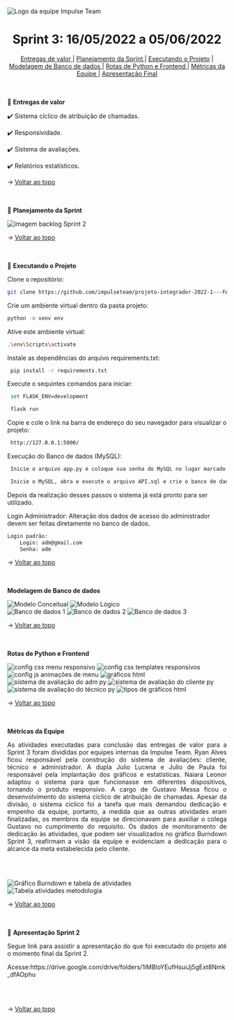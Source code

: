 <br id="topo">

![Logo da equipe Impulse Team](https://github.com/impulseteam/projeto-integrador-2022-1---FATEC-DSM/blob/main/imagens%20read.me/Impulse%20Team%20logo.png)

<h1 align="center"> Sprint 3: 16/05/2022 a 05/06/2022 </h1>

<p align="center"> 
  <a href="#entrega"> Entregas de valor </a>             |                
  <a href="#planejamento"> Planejamento da Sprint </a>   |
  <a href="#execproje">Executando o Projeto</a>          |  
  <a href="#modbanco"> Modelagem de Banco de dados </a>  |
  <a href="#rotasfront"> Rotas de Python e Frontend </a> |
  <a href="#metequipe"> Métricas da Equipe </a>          |
  <a href="#apfinal"> Apresentação Final </a> </p>             

<br>

</br>
  
<span id="entrega">
🎯 <b>Entregas de valor</b>
<p></p>
<p> ✔️ Sistema cíclico de atribuição de chamadas. </p> 	
<p> ✔️ Responsividade. </p> 
<p> ✔️ Sistema de avaliações. </p> 
<p> ✔️ Relatórios estatísticos. </p>   
  

→ [Voltar ao topo](#topo)
  
<br>
</br>
  
<span id="planejamento">
📑 <b>Planejamento da Sprint</b>
<p></p> 
  
![imagem backlog Sprint 2](https://github.com/impulseteam/projeto-integrador-2022-1---FATEC-DSM/blob/main/planejamento/sprint-3/backlog%20sprint%203.png)  
  
  
→ [Voltar ao topo](#topo)

<br>
</br>

<span id="execproje">
📝 <b>Executando o Projeto</b>
<p></p>

Clone o repositório:
```bash
git clone https://github.com/impulseteam/projeto-integrador-2022-1---FATEC-DSM.git
```

Crie um ambiente virtual dentro da pasta projeto:
```bash
python -m venv env
```
Ative este ambiente virtual:
```bash
.\env\Scripts\activate
```
Instale as dependências do arquivo requirements.txt:
```bash
 pip install -r requirements.txt
```
Execute o sequintes comandos para iniciar:

```bash
 set FLASK_ENV=development
```

```bash
 flask run
```
Copie e cole o link na barra de endereço do seu navegador para visualizar o projeto:

```bash
 http://127.0.0.1:5000/
```

Execução do Banco de dados (MySQL):

```bash
 Inicie o arquivo app.py e coloque sua senha do MySQL no lugar marcado. 
```

```bash
 Inicie o MySQL, abra e execute o arquivo API.sql e crie o banco de dados.  
```
Depois da realização desses passos o sistema já está pronto para ser utilizado.

Login Administrador:
Alteração dos dados de acesso do administrador devem ser feitas diretamente no banco de dados.
	
```bash
Login padrão:	
	Login: adm@gmail.com
	Senha: adm
```
  
→ [Voltar ao topo](#topo)
  
<br>
</br>  
  
<span id="modbanco">
<b> Modelagem de Banco de dados </b>
<p></p> 

![Modelo Conceitual](https://github.com/impulseteam/projeto-integrador-2022-1---FATEC-DSM/blob/main/planejamento/sprint-3/Modelo_Conceitual_-_SP-03.png)
![Modelo Lógico](https://github.com/impulseteam/projeto-integrador-2022-1---FATEC-DSM/blob/main/planejamento/sprint-3/Modelo_Logico_-_SP-03.png)	
![Banco de dados 1](https://github.com/impulseteam/projeto-integrador-2022-1---FATEC-DSM/blob/main/planejamento/sprint-3/banco%20de%20dados%20sprint%203%20-%201.jpeg)
![Banco de dados 2](https://github.com/impulseteam/projeto-integrador-2022-1---FATEC-DSM/blob/main/planejamento/sprint-3/banco%20de%20dados%20sprint%203%20-%202.jpeg)
![Banco de dados 3](https://github.com/impulseteam/projeto-integrador-2022-1---FATEC-DSM/blob/main/planejamento/sprint-3/banco%20de%20dados%20sprint%203%20-%203.jpeg)
	
→ [Voltar ao topo](#topo)
  
<br>
</br>  
  
<span id="rotasfront">
<b> Rotas de Python e Frontend </b>
<p></p> 
  
![config css menu responsivo](https://github.com/impulseteam/projeto-integrador-2022-1---FATEC-DSM/blob/main/planejamento/sprint-3/config%20css%20menu%20responsivo.png)
![config css templates responsivos](https://github.com/impulseteam/projeto-integrador-2022-1---FATEC-DSM/blob/main/planejamento/sprint-3/config%20css%20templates%20responsivos.png)
![config js animações de menu](https://github.com/impulseteam/projeto-integrador-2022-1---FATEC-DSM/blob/main/planejamento/sprint-3/config%20js%20anima%C3%A7%C3%B5es%20de%20menu.png)
![gráficos html](https://github.com/impulseteam/projeto-integrador-2022-1---FATEC-DSM/blob/main/planejamento/sprint-3/gr%C3%A1ficos%20html.png)
![sistema de avaliação do adm py](https://github.com/impulseteam/projeto-integrador-2022-1---FATEC-DSM/blob/main/planejamento/sprint-3/sistema%20de%20avalia%C3%A7%C3%A3o%20do%20adm%20py.png)
![sistema de avaliação do cliente py](https://github.com/impulseteam/projeto-integrador-2022-1---FATEC-DSM/blob/main/planejamento/sprint-3/sistema%20de%20avalia%C3%A7%C3%A3o%20do%20cliente%20py.png)
![sistema de avaliação do técnico py](https://github.com/impulseteam/projeto-integrador-2022-1---FATEC-DSM/blob/main/planejamento/sprint-3/sistema%20de%20avalia%C3%A7%C3%A3o%20do%20t%C3%A9cnico%20py.png)
![tipos de gráficos html](https://github.com/impulseteam/projeto-integrador-2022-1---FATEC-DSM/blob/main/planejamento/sprint-3/tipos%20de%20gr%C3%A1ficos%20html.png)
 
   
 → [Voltar ao topo](#topo)
  
<br>
</br> 
  
<span id="metequipe">
<b> Métricas da Equipe </b>
<p></p> 
<p align="justify">As atividades executadas para conclusão das entregas de valor para a Sprint 3 foram divididas por equipes internas da Impulse Team. Ryan Alves ficou responsável pela construção do sistema de avaliações: cliente, técnico e administrador. A dupla Julio Lucena e Julio de Paula foi responsável pela implantação dos gráficos e estatísticas. Naiara Leonor adaptou o sistema para que funcionasse em diferentes dispositivos, tornando o produto responsivo. A cargo de Gustavo Messa ficou o desenvolvimento do sistema cíclico de atribuição de chamadas. 
Apesar da divisão, o sistema cíclico foi a tarefa que mais demandou dedicação e empenho da equipe, portanto, a medida que as outras atividades eram finalizadas, os membros da equipe se direcionavam para auxiliar o colega Gustavo no cumprimento do requisito. Os dados de monitoramento de dedicação às atividades, que podem ser visualizados no gráfico Burndown Sprint 3, reafirmam a visão da equipe e evidenciam a dedicação para o alcance da meta estabelecida pelo cliente. 
  
<br></br>  

![Gráfico Burndown e tabela de atividades](https://github.com/impulseteam/projeto-integrador-2022-1---FATEC-DSM/blob/main/planejamento/sprint-3/M%C3%A9tricas%20da%20equipe%201%20-%20Impulse%20Team%20-%201DSM%202022-1.png)  
![Tabela atividades metodologia](https://github.com/impulseteam/projeto-integrador-2022-1---FATEC-DSM/blob/main/planejamento/sprint-3/M%C3%A9tricas%20da%20equipe%202%20-%20Impulse%20Team%20-%201DSM%202022-1.png)   
  
→ [Voltar ao topo](#topo)
  
<br>
</br>
  
  
<span id="apfinal">
🏁 <b>Apresentação Sprint 2</b>
<p align="justify">Segue link para assistir a apresentação do que foi executado do projeto até o momento final da Sprint 2.</p> 
<p align="justify">Acesse:https://drive.google.com/drive/folders/1iMBloYEufHsuiJj5gExt8Nmk_dfAOphu </p>  
<br></br>

→ [Voltar ao topo](#topo)
  
<br>
</br>
